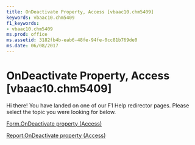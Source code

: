 ```yaml
---
title: OnDeactivate Property, Access [vbaac10.chm5409]
keywords: vbaac10.chm5409
f1_keywords:
- vbaac10.chm5409
ms.prod: office
ms.assetid: 3182fb4b-eab6-48fe-94fe-0cc81b769de0
ms.date: 06/08/2017
---
```



# OnDeactivate Property, Access [vbaac10.chm5409]

Hi there! You have landed on one of our F1 Help redirector pages. Please select the topic you were looking for below.

[Form.OnDeactivate property (Access)](http://msdn.microsoft.com/library/c241c3cc-377b-7407-87f3-3003edb3ff8f%28Office.15%29.aspx)

[Report.OnDeactivate property (Access)](http://msdn.microsoft.com/library/2b15bb7c-a307-6e2b-c933-b7a069ff99d0%28Office.15%29.aspx)


